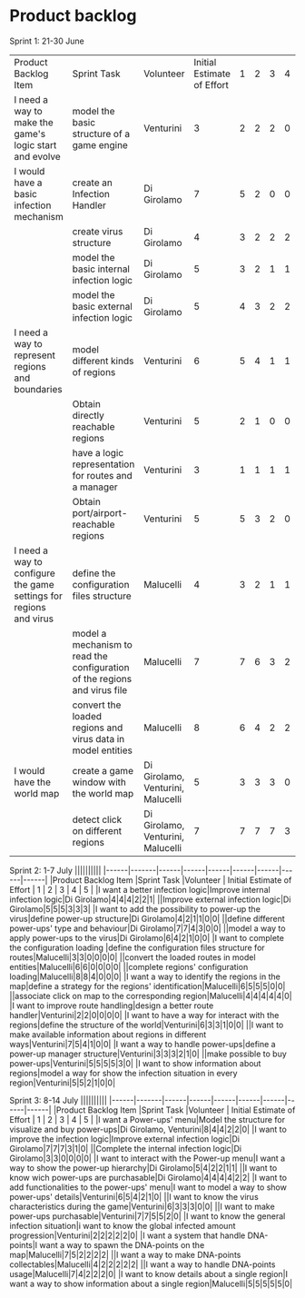 # Product backlog

Sprint 1: 21-30 June

||||||||||
|------|-------|------|------|------|------|------|------|------|
|Product Backlog Item |Sprint Task |Volunteer | Initial Estimate of Effort | 1 | 2 | 3 | 4 | 5 |
|I need a way to make the game's logic start and evolve|model the basic structure of a game engine|Venturini|3|2|2|2|0|0|
|I would have a basic infection mechanism|create an Infection Handler|Di Girolamo|7|5|2|0|0|0|
||create virus structure|Di Girolamo|4|3|2|2|2|0|
||model the basic internal infection logic|Di Girolamo|5|3|2|1|1|0|
||model the basic external infection logic|Di Girolamo|5|4|3|2|2|0|
|I need a way to represent regions and boundaries|model different kinds of regions|Venturini|6|5|4|1|1|0|
||Obtain directly reachable regions|Venturini|5|2|1|0|0|0|
||have a logic representation for routes and a manager|Venturini|3|1|1|1|1|0|
||Obtain port/airport-reachable regions|Venturini|5|5|3|2|0|0|
|I need a way to configure the game settings for regions and virus|define the configuration files structure|Malucelli|4|3|2|1|1|0|
||model a mechanism to read the configuration of the regions and virus file|Malucelli|7|7|6|3|2|1|
||convert the loaded regions and virus data in model entities|Malucelli|8|6|4|2|2|0|
|I would have the world map|create a game window with the world map|Di Girolamo, Venturini, Malucelli|5|3|3|3|0|0|
||detect click on different regions|Di Girolamo, Venturini, Malucelli|7|7|7|7|3|0|

Sprint 2: 1-7 July
||||||||||
|------|-------|------|------|------|------|------|------|------|
|Product Backlog Item |Sprint Task |Volunteer | Initial Estimate of Effort | 1 | 2 | 3 | 4 | 5 |
|I want a better infection logic|Improve internal infection logic|Di Girolamo|4|4|4|2|2|1|
||Improve external infection logic|Di Girolamo|5|5|5|3|3|3|
|I want to add the possibility to power-up the virus|define power-up structure|Di Girolamo|4|2|1|1|0|0|
||define different power-ups' type and behaviour|Di Girolamo|7|7|4|3|0|0|
||model a way to apply power-ups to the virus|Di Girolamo|6|4|2|1|0|0|
|I want to complete the configuration loading |define the configuration files structure for routes|Malucelli|3|3|0|0|0|0|
||convert the loaded routes in model entities|Malucelli|6|6|0|0|0|0|
||complete regions' configuration loading|Malucelli|8|8|4|0|0|0|
|I want a way to identify the regions in the map|define a strategy for the regions' identification|Malucelli|6|5|5|5|0|0|
||associate click on map to the corresponding region|Malucelli|4|4|4|4|4|0|
|I want to improve route handling|design a better route handler|Venturini|2|2|0|0|0|0|
|I want to have a way for interact with the regions|define the structure of the world|Venturini|6|3|3|1|0|0|
||I want to make available information about regions in different ways|Venturini|7|5|4|1|0|0|
|I want a way to handle power-ups|define a power-up manager structure|Venturini|3|3|3|2|1|0|
||make possible to buy power-ups|Venturini|5|5|5|5|3|0|
|I want to show information about regions|model a way for show the infection situation in every region|Venturini|5|5|2|1|0|0|

Sprint 3: 8-14 July
||||||||||
|------|-------|------|------|------|------|------|------|------|
|Product Backlog Item |Sprint Task |Volunteer | Initial Estimate of Effort | 1 | 2 | 3 | 4 | 5 |
|I want a Power-ups' menu|Model the structure for visualize and buy power-ups|Di Girolamo, Venturini|8|4|4|2|2|0|
|I want to improve the infection logic|Improve external infection logic|Di Girolamo|7|7|7|3|1|0|
||Complete the internal infection logic|Di Girolamo|3|3|0|0|0|0|
|I want to interact with the Power-up menu|I want a way to show the power-up hierarchy|Di Girolamo|5|4|2|2|1|1|
||I want to know wich power-ups are purchasable|Di Girolamo|4|4|4|4|2|2|
|I want to add functionalities to the power-ups' menu|I want to model a way to show power-ups' details|Venturini|6|5|4|2|1|0|
||I want to know the virus characteristics during the game|Venturini|6|3|3|3|0|0|
||I want to make power-ups purchasable|Venturini|7|7|5|5|2|0|
|I want to know the general infection situation|i want to know the global infected amount progression|Venturini|2|2|2|2|2|0|
|I want a system that handle DNA-points|I want a way to spawn the DNA-points on the map|Malucelli|7|5|2|2|2|2|
||I want a way to make DNA-points collectables|Malucelli|4|2|2|2|2|2|
||I want a way to handle DNA-points usage|Malucelli|7|4|2|2|2|0|
|I want to know details about a single region|I want a way to show information about a single region|Malucelli|5|5|5|5|5|0|


